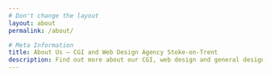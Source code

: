 ```yaml
---
# Don't change the layout
layout: about
permalink: /about/

# Meta Information
title: About Us – CGI and Web Design Agency Stoke-on-Trent
description: Find out more about our CGI, web design and general design services.
---
```


